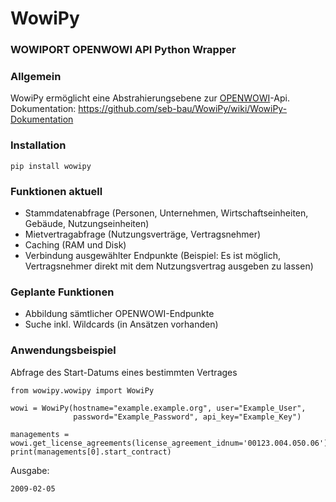 # WowiPy
### WOWIPORT OPENWOWI API Python Wrapper
### Allgemein
WowiPy ermöglicht eine Abstrahierungsebene zur [OPENWOWI](https://docs.openwowi.de/grundlagen/eine-kurze-vorstellung-der-openwowi)-Api.
Dokumentation: https://github.com/seb-bau/WowiPy/wiki/WowiPy-Dokumentation

### Installation
````
pip install wowipy
````

### Funktionen aktuell
* Stammdatenabfrage (Personen, Unternehmen, Wirtschaftseinheiten, Gebäude, Nutzungseinheiten)
* Mietvertragabfrage (Nutzungsverträge, Vertragsnehmer)
* Caching (RAM und Disk)
* Verbindung ausgewählter Endpunkte (Beispiel: Es ist möglich, Vertragsnehmer direkt mit dem Nutzungsvertrag ausgeben
zu lassen)

### Geplante Funktionen
* Abbildung sämtlicher OPENWOWI-Endpunkte
* Suche inkl. Wildcards (in Ansätzen vorhanden)

### Anwendungsbeispiel
Abfrage des Start-Datums eines bestimmten Vertrages
````
from wowipy.wowipy import WowiPy

wowi = WowiPy(hostname="example.example.org", user="Example_User",
              password="Example_Password", api_key="Example_Key")

managements = wowi.get_license_agreements(license_agreement_idnum='00123.004.050.06')
print(managements[0].start_contract)
````
Ausgabe:
````
2009-02-05
````
